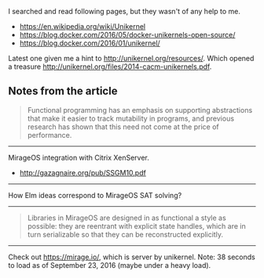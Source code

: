 I searched and read following pages, but they wasn't of any help to me.

- https://en.wikipedia.org/wiki/Unikernel
- https://blog.docker.com/2016/05/docker-unikernels-open-source/
- https://blog.docker.com/2016/01/unikernel/

Latest one given me a hint to http://unikernel.org/resources/. Which opened a
treasure http://unikernel.org/files/2014-cacm-unikernels.pdf.

## Notes from the article

> Functional programming has an emphasis on supporting abstractions that make
it easier to track mutability in programs, and previous research has shown that
this need not come at the price of performance.

---

MirageOS integration with Citrix XenServer.

- http://gazagnaire.org/pub/SSGM10.pdf

---

How Elm ideas correspond to MirageOS SAT solving?

---

> Libraries in MirageOS are designed in as functional a style as possible: they
are reentrant with explicit state handles, which are in turn serializable so
that they can be reconstructed explicitly.

---

Check out https://mirage.io/, which is server by unikernel. Note: 38 seconds
to load as of September 23, 2016 (maybe under a heavy load).
